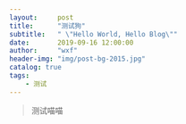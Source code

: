 ```yaml
---
layout:     post
title:      "测试狗"
subtitle:   " \"Hello World, Hello Blog\""
date:       2019-09-16 12:00:00
author:     "wxf"
header-img: "img/post-bg-2015.jpg"
catalog: true
tags:
    - 测试
---
```


> 测试喵喵


